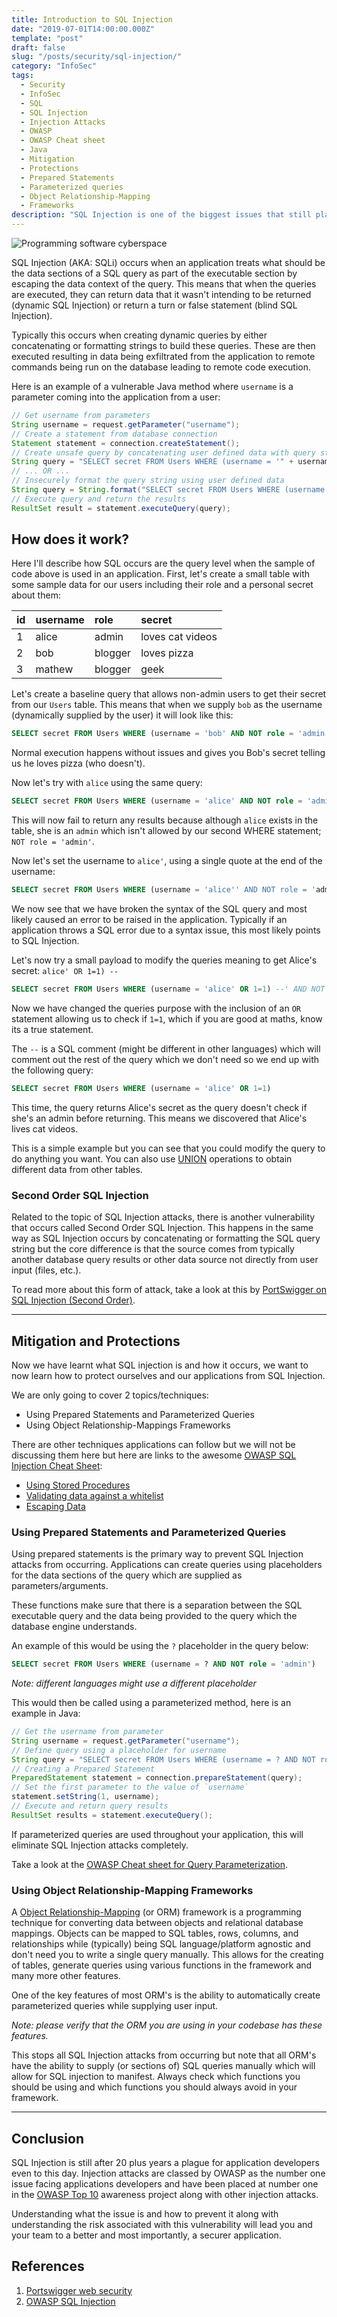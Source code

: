 ```yaml
---
title: Introduction to SQL Injection
date: "2019-07-01T14:00:00.000Z"
template: "post"
draft: false
slug: "/posts/security/sql-injection/"
category: "InfoSec"
tags:
  - Security
  - InfoSec
  - SQL
  - SQL Injection
  - Injection Attacks
  - OWASP
  - OWASP Cheat sheet
  - Java
  - Mitigation
  - Protections
  - Prepared Statements
  - Parameterized queries
  - Object Relationship-Mapping
  - Frameworks
description: "SQL Injection is one of the biggest issues that still plagues web application development even to this day. If you don't know what this security issue is, this post is for you."
---
```


![Programming software cyberspace](/media/programming-software-cyberspace.jpg)
<!-- https://elements.envato.com/programmer-working-about-software-cyberspace-PP7NYZQ -->

SQL Injection (AKA: SQLi) occurs when an application treats what should be the data sections of a SQL query as part of the executable section by escaping the data context of the query.
This means that when the queries are executed, they can return data that it wasn't intending to be returned (dynamic SQL Injection) or return a turn or false statement (blind SQL Injection).

Typically this occurs when creating dynamic queries by either concatenating or formatting strings to build these queries.
These are then executed resulting in data being exfiltrated from the application to remote commands being run on the database leading to remote code execution. 

Here is an example of a vulnerable Java method where `username` is a parameter coming into the application from a user:

```java
// Get username from parameters
String username = request.getParameter("username");
// Create a statement from database connection
Statement statement = connection.createStatement();  
// Create unsafe query by concatenating user defined data with query string
String query = "SELECT secret FROM Users WHERE (username = '" + username + "' AND NOT role = 'admin')";
// ... OR ...
// Insecurely format the query string using user defined data 
String query = String.format("SELECT secret FROM Users WHERE (username = '%s' AND NOT role = 'admin')", username);
// Execute query and return the results
ResultSet result = statement.executeQuery(query);
```

## How does it work?

Here I'll describe how SQL occurs are the query level when the sample of code above is used in an application.
First, let's create a small table with some sample data for our users including their role and a personal secret about them:

| id   | username | role    | secret           |
| :--- | :------- | :------ | :--------------- |
| 1    | alice    | admin   | loves cat videos |
| 2    | bob      | blogger | loves pizza      |
| 3    | mathew   | blogger | geek             |

Let's create a baseline query that allows non-admin users to get their secret from our `Users` table.
This means that when we supply `bob` as the username (dynamically supplied by the user) it will look like this: 

```sql
SELECT secret FROM Users WHERE (username = 'bob' AND NOT role = 'admin')
```

Normal execution happens without issues and gives you Bob's secret telling us he loves pizza (who doesn't).

Now let's try with `alice` using the same query:

```sql
SELECT secret FROM Users WHERE (username = 'alice' AND NOT role = 'admin')
```

This will now fail to return any results because although `alice` exists in the table, she is an `admin` which isn't allowed by our second WHERE statement;
`NOT role = 'admin'`.

Now let's set the username to `alice'`, using a single quote at the end of the username:

```sql
SELECT secret FROM Users WHERE (username = 'alice'' AND NOT role = 'admin') 
```

We now see that we have broken the syntax of the SQL query and most likely caused an error to be raised in the application.
Typically if an application throws a SQL error due to a syntax issue, this most likely points to SQL Injection.

Let's now try a small payload to modify the queries meaning to get Alice's secret:
`alice' OR 1=1) --`

```sql
SELECT secret FROM Users WHERE (username = 'alice' OR 1=1) --' AND NOT role = 'admin')
```

Now we have changed the queries purpose with the inclusion of an `OR` statement allowing us to check if `1=1`, which if you are good at maths, know its a true statement.

The `--` is a SQL comment (might be different in other languages) which will comment out the rest of the query which we don't need so we end up with the following query:

```sql
SELECT secret FROM Users WHERE (username = 'alice' OR 1=1)
```

This time, the query returns Alice's secret as the query doesn't check if she's an admin before returning.
This means we discovered that Alice's lives cat videos.

This is a simple example but you can see that you could modify the query to do anything you want.
You can also use [UNION](https://docs.microsoft.com/en-us/sql/t-sql/language-elements/set-operators-union-transact-sql?view=sql-server-2017) operations to obtain different data from other tables.

### Second Order SQL Injection

Related to the topic of SQL Injection attacks, there is another vulnerability that occurs called Second Order SQL Injection.
This happens in the same way as SQL Injection occurs by concatenating or formatting the SQL query string but the core difference is that the source comes from typically another database query results or other data source not directly from user input (files, etc.).

To read more about this form of attack, take a look at this by [PortSwigger on SQL Injection (Second Order)](https://portswigger.net/web-security/sql-injection#second-order-sql-injection).

***

## Mitigation and Protections

Now we have learnt what SQL injection is and how it occurs, we want to now learn how to protect ourselves and our applications from SQL Injection.

We are only going to cover 2 topics/techniques:

- Using Prepared Statements and Parameterized Queries
- Using Object Relationship-Mappings Frameworks

There are other techniques applications can follow but we will not be discussing them here but here are links to the awesome [OWASP SQL Injection Cheat Sheet](https://github.com/OWASP/CheatSheetSeries/blob/master/cheatsheets/SQL_Injection_Prevention_Cheat_Sheet.md):

- [Using Stored Procedures](https://github.com/OWASP/CheatSheetSeries/blob/master/cheatsheets/SQL_Injection_Prevention_Cheat_Sheet.md#defense-option-2-stored-procedures)
- [Validating data against a whitelist](https://github.com/OWASP/CheatSheetSeries/blob/master/cheatsheets/SQL_Injection_Prevention_Cheat_Sheet.md#defense-option-3-whitelist-input-validation)
- [Escaping Data](https://github.com/OWASP/CheatSheetSeries/blob/master/cheatsheets/SQL_Injection_Prevention_Cheat_Sheet.md#defense-option-4-escaping-all-user-supplied-input)

### Using Prepared Statements and Parameterized Queries

Using prepared statements is the primary way to prevent SQL Injection attacks from occurring.
Applications can create queries using placeholders for the data sections of the query which are supplied as parameters/arguments.

These functions make sure that there is a separation between the SQL executable query and the data being provided to the query which the database engine understands. 

An example of this would be using the `?` placeholder in the query below:

```sql
SELECT secret FROM Users WHERE (username = ? AND NOT role = 'admin')
```

*Note: different languages might use a different placeholder*

This would then be called using a parameterized method, here is an example in Java:

```java
// Get the username from parameter
String username = request.getParameter("username");
// Define query using a placeholder for username
String query = "SELECT secret FROM Users WHERE (username = ? AND NOT role = 'admin')";  
// Creating a Prepared Statement
PreparedStatement statement = connection.prepareStatement(query);
// Set the first parameter to the value of `username`
statement.setString(1, username);
// Execute and return query results
ResultSet results = statement.executeQuery();
```

If parameterized queries are used throughout your application, this will eliminate SQL Injection attacks completely.

Take a look at the [OWASP Cheat sheet for Query Parameterization](https://github.com/OWASP/CheatSheetSeries/blob/master/cheatsheets/Query_Parameterization_Cheat_Sheet.md).

### Using Object Relationship-Mapping Frameworks

A [Object Relationship-Mapping](https://en.wikipedia.org/wiki/Object-relational_mapping) (or ORM) framework is a programming technique for converting data between objects and relational database mappings.
Objects can be mapped to SQL tables, rows, columns, and relationships while (typically) being SQL language/platform agnostic and don't need you to write a single query manually.
This allows for the creating of tables, generate queries using various functions in the framework and many more other features.

One of the key features of most ORM's is the ability to automatically create parameterized queries while supplying user input.

*Note: please verify that the ORM you are using in your codebase has these features.*

This stops all SQL Injection attacks from occurring but note that all ORM's have the ability to supply (or sections of) SQL queries manually which will allow for SQL injection to manifest.
Always check which functions you should be using and which functions you should always avoid in your framework.

***

## Conclusion

SQL Injection is still after 20 plus years a plague for application developers even to this day.
Injection attacks are classed by OWASP as the number one issue facing applications developers and have been placed at number one in the [OWASP Top 10](https://www.owasp.org/index.php/Top_10-2017_A1-Injection) awareness project along with other injection attacks.

Understanding what the issue is and how to prevent it along with understanding the risk associated with this vulnerability will lead you and your team to a better and most importantly, a securer application.

## References

1. [Portswigger web security](https://portswigger.net/web-security/sql-injection)
2. [OWASP SQL Injection](https://www.owasp.org/index.php/SQL_Injection)
